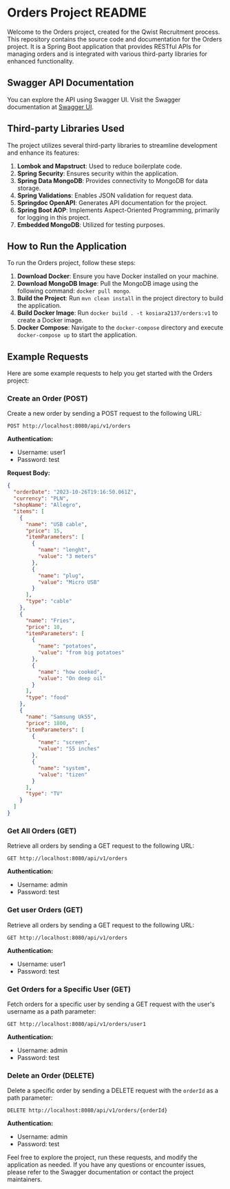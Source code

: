 # Orders Project README

Welcome to the Orders project, created for the Qwist Recruitment process. This repository contains the source code and documentation for the Orders project. It is a Spring Boot application that provides RESTful APIs for managing orders and is integrated with various third-party libraries for enhanced functionality.

## Swagger API Documentation
You can explore the API using Swagger UI. Visit the Swagger documentation at [Swagger UI](http://localhost:8080/swagger-ui/index.html#/).

## Third-party Libraries Used
The project utilizes several third-party libraries to streamline development and enhance its features:

1. **Lombok and Mapstruct**: Used to reduce boilerplate code.
2. **Spring Security**: Ensures security within the application.
3. **Spring Data MongoDB**: Provides connectivity to MongoDB for data storage.
4. **Spring Validations**: Enables JSON validation for request data.
5. **Springdoc OpenAPI**: Generates API documentation for the project.
6. **Spring Boot AOP**: Implements Aspect-Oriented Programming, primarily for logging in this project.
7. **Embedded MongoDB**: Utilized for testing purposes.

## How to Run the Application

To run the Orders project, follow these steps:

1. **Download Docker**: Ensure you have Docker installed on your machine.
2. **Download MongoDB Image**: Pull the MongoDB image using the following command: `docker pull mongo`.
3. **Build the Project**: Run `mvn clean install` in the project directory to build the application.
4. **Build Docker Image**: Run `docker build . -t kosiara2137/orders:v1` to create a Docker image.
5. **Docker Compose**: Navigate to the `docker-compose` directory and execute `docker-compose up` to start the application.

## Example Requests

Here are some example requests to help you get started with the Orders project:

### Create an Order (POST)

Create a new order by sending a POST request to the following URL:

```
POST http://localhost:8080/api/v1/orders
```

**Authentication:**
- Username: user1
- Password: test

**Request Body:**
```json
{
  "orderDate": "2023-10-26T19:16:50.061Z",
  "currency": "PLN",
  "shopName": "Allegro",
  "items": [
    {
      "name": "USB cable",
      "price": 15,
      "itemParameters": [
        {
          "name": "lenght",
          "value": "3 meters"
        },
        {
          "name": "plug",
          "value": "Micro USB"
        }
      ],
      "type": "cable"
    },
    {
      "name": "Fries",
      "price": 10,
      "itemParameters": [
        {
          "name": "potatoes",
          "value": "from big potatoes"
        },
        {
          "name": "how cooked",
          "value": "On deep oil"
        }
      ],
      "type": "food"
    },
    {
      "name": "Samsung Uk55",
      "price": 1800,
      "itemParameters": [
        {
          "name": "screen",
          "value": "55 inches"
        },
        {
          "name": "system",
          "value": "tizen"
        }
      ],
      "type": "TV"
    }
  ]
}
```

### Get All Orders (GET)

Retrieve all orders by sending a GET request to the following URL:

```
GET http://localhost:8080/api/v1/orders
```

**Authentication:**
- Username: admin
- Password: test

### Get user Orders (GET)

Retrieve all orders by sending a GET request to the following URL:

```
GET http://localhost:8080/api/v1/orders
```

**Authentication:**
- Username: user1
- Password: test

### Get Orders for a Specific User (GET)

Fetch orders for a specific user by sending a GET request with the user's username as a path parameter:

```
GET http://localhost:8080/api/v1/orders/user1
```

**Authentication:**
- Username: admin
- Password: test

### Delete an Order (DELETE)

Delete a specific order by sending a DELETE request with the `orderId` as a path parameter:

```
DELETE http://localhost:8080/api/v1/orders/{orderId}
```

**Authentication:**
- Username: admin
- Password: test

Feel free to explore the project, run these requests, and modify the application as needed. If you have any questions or encounter issues, please refer to the Swagger documentation or contact the project maintainers.
